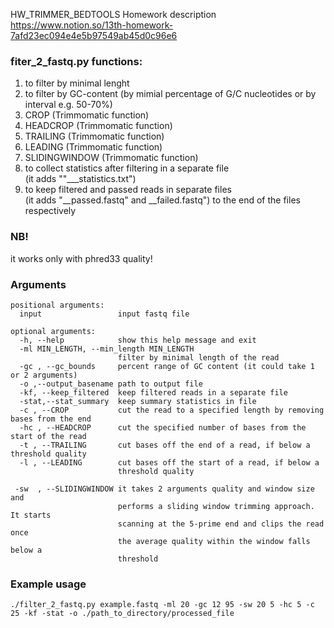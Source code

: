 HW_TRIMMER_BEDTOOLS Homework description
https://www.notion.so/13th-homework-7afd23ec094e4e5b97549ab45d0c96e6

### fiter_2_fastq.py functions:    
1. to filter by minimal lenght  
2. to filter by GC-content (by mimial percentage of G/C nucleotides or by interval e.g. 50-70%)  
3. CROP (Trimmomatic function)  
4. HEADCROP (Trimmomatic function) 
5. TRAILING (Trimmomatic function) 
6. LEADING (Trimmomatic function) 
7. SLIDINGWINDOW (Trimmomatic function)   
8. to collect statistics after filtering in a separate file  
  (it adds ""\_\__statistics.txt")  
9. to keep filtered and passed reads in separate files  
  (it adds "\_\_passed.fastq" and \_\_failed.fastq") to the end of the files respectively   

### NB!  
it works only with phred33 quality!  

### Arguments  
```
positional arguments:  
  input                 input fastq file  

optional arguments:  
  -h, --help            show this help message and exit  
  -ml MIN_LENGTH, --min_length MIN_LENGTH  
                        filter by minimal length of the read  
  -gc , --gc_bounds     percent range of GC content (it could take 1 or 2 arguments)    
  -o ,--output_basename path to output file  
  -kf, --keep_filtered  keep filtered reads in a separate file  
  -stat,--stat_summary  keep summary statistics in file  
  -c , --CROP           cut the read to a specified length by removing bases from the end  
  -hc , --HEADCROP      cut the specified number of bases from the start of the read  
  -t , --TRAILING       cut bases off the end of a read, if below a threshold quality  
  -l , --LEADING        cut bases off the start of a read, if below a
                        threshold quality  
 
 -sw  , --SLIDINGWINDOW it takes 2 arguments quality and window size and
                        performs a sliding window trimming approach. It starts
                        scanning at the 5-prime end and clips the read once
                        the average quality within the window falls below a
                        threshold  

```
### Example usage  

```
./filter_2_fastq.py example.fastq -ml 20 -gc 12 95 -sw 20 5 -hc 5 -c 25 -kf -stat -o ./path_to_directory/processed_file  
```
